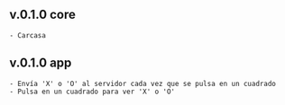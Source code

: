 ## v.0.1.0 core
    - Carcasa

## v.0.1.0 app
    - Envía 'X' o 'O' al servidor cada vez que se pulsa en un cuadrado
    - Pulsa en un cuadrado para ver 'X' o 'O'